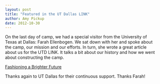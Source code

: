 ```yaml
---
layout: post
title: "Featured in the UT Dallas LINK"
author: Amy Pickup
date: 2012-10-30
---
```

On the last day of camp, we had a special visitor from the University of Texas at Dallas: Farah Ellenbogen. We sat down with her and spoke about the camp, our mission and our efforts. In turn, she wrote a great article about us for the UTD LINK. It talks a bit about our history and how we went about constructing the camp.

[Fashioning a Brighter Future](http://www.utdallas.edu/alumnilink/2012/october/fashioning.html)

Thanks again to UT Dallas for their continuous support. Thanks Farah!